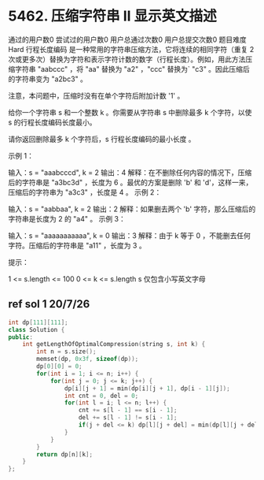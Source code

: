 # 5462. 压缩字符串 II 显示英文描述 

通过的用户数0
尝试过的用户数0
用户总通过次数0
用户总提交次数0
题目难度Hard
行程长度编码 是一种常用的字符串压缩方法，它将连续的相同字符（重复 2 次或更多次）替换为字符和表示字符计数的数字（行程长度）。例如，用此方法压缩字符串 "aabccc" ，将 "aa" 替换为 "a2" ，"ccc" 替换为` "c3" 。因此压缩后的字符串变为 "a2bc3" 。

注意，本问题中，压缩时没有在单个字符后附加计数 '1' 。

给你一个字符串 s 和一个整数 k 。你需要从字符串 s 中删除最多 k 个字符，以使 s 的行程长度编码长度最小。

请你返回删除最多 k 个字符后，s 行程长度编码的最小长度 。

 

示例 1：

输入：s = "aaabcccd", k = 2
输出：4
解释：在不删除任何内容的情况下，压缩后的字符串是 "a3bc3d" ，长度为 6 。最优的方案是删除 'b' 和 'd'，这样一来，压缩后的字符串为 "a3c3" ，长度是 4 。
示例 2：

输入：s = "aabbaa", k = 2
输出：2
解释：如果删去两个 'b' 字符，那么压缩后的字符串是长度为 2 的 "a4" 。
示例 3：

输入：s = "aaaaaaaaaaa", k = 0
输出：3
解释：由于 k 等于 0 ，不能删去任何字符。压缩后的字符串是 "a11" ，长度为 3 。
 

提示：

1 <= s.length <= 100
0 <= k <= s.length
s 仅包含小写英文字母

## ref sol 1    20/7/26

``` C++
int dp[111][111];
class Solution {
public:
    int getLengthOfOptimalCompression(string s, int k) {
        int n = s.size();
        memset(dp, 0x3f, sizeof(dp));
        dp[0][0] = 0;
        for(int i = 1; i <= n; i++) {
            for(int j = 0; j <= k; j++) {
                dp[i][j + 1] = min(dp[i][j + 1], dp[i - 1][j]);
                int cnt = 0, del = 0;
                for(int l = i; l <= n; l++) {
                    cnt += s[l - 1] == s[i - 1];
                    del += s[l - 1] != s[i - 1];
                    if(j + del <= k) dp[l][j + del] = min(dp[l][j + del], dp[i - 1][j] + 1 + (cnt >= 100 ? 3 : cnt >= 10 ? 2 : cnt >= 2 ? 1: 0));
                }
            }
        }
        return dp[n][k];
    }
};
```
